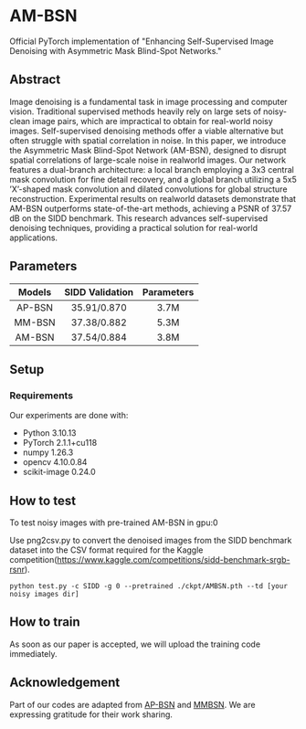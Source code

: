 # AM-BSN
Official PyTorch implementation of "Enhancing Self-Supervised Image Denoising with Asymmetric Mask Blind-Spot Networks."

## Abstract
Image denoising is a fundamental task in image processing and computer vision. Traditional supervised methods heavily rely on large sets of noisy-clean image pairs, which are impractical to obtain for real-world noisy images. Self-supervised denoising methods offer a viable alternative but often struggle with spatial correlation in noise. In this paper, we introduce the Asymmetric Mask Blind-Spot Network (AM-BSN), designed to disrupt spatial correlations of large-scale noise in realworld images. Our network features a dual-branch architecture: a local branch employing a 3x3 central mask convolution for fine detail recovery, and a global branch utilizing a 5x5 ’X’-shaped mask convolution and dilated convolutions for global structure reconstruction. Experimental results on realworld datasets demonstrate that AM-BSN outperforms state-of-the-art methods, achieving a PSNR of 37.57 dB on the SIDD benchmark. This research advances self-supervised denoising techniques, providing a practical solution for real-world applications.

## Parameters
|   __Models__   |                                    __SIDD Validation__                                   |__Parameters__ |
|:----------:|:-----------------------------------------------------------------------------------------------:|:-------:|
| AP-BSN |                                             35.91/0.870                                             |   3.7M   |
| MM-BSN |                                             37.38/0.882                                             |   5.3M   |
| AM-BSN |                                             37.54/0.884                                             |   3.8M   |

## Setup
### Requirements

Our experiments are done with:

- Python 3.10.13
- PyTorch 2.1.1+cu118
- numpy 1.26.3
- opencv 4.10.0.84
- scikit-image 0.24.0

## How to test
To test noisy images with pre-trained AM-BSN in gpu:0

Use png2csv.py to convert the denoised images from the SIDD benchmark dataset into the CSV format required for the Kaggle competition(https://www.kaggle.com/competitions/sidd-benchmark-srgb-rsnr).
```
python test.py -c SIDD -g 0 --pretrained ./ckpt/AMBSN.pth --td [your noisy images dir]
```

## How to train
As soon as our paper is accepted, we will upload the training code immediately.

## Acknowledgement
Part of our codes are adapted from [AP-BSN](https://github.com/wooseoklee4/AP-BSN) and [MMBSN](https://github.com/dannie125/MM-BSN). We are expressing gratitude for their work sharing.
